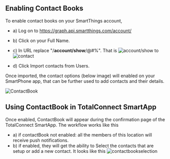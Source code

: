 ## Enabling Contact Books
To enable contact books on your SmartThings account,

- a) Log on to https://graph.api.smartthings.com/account/
- b) Click on your Full Name.
- c) In URL replace "/**account/show**/@#$%" with "/**contact**/@#$%". That is ![account/show](http://imgur.com/9PjY00J.jpg) to ![contact](http://imgur.com/uL2ZySL.jpg)

- d) Click Import contacts from Users.

Once imported, the contact options (below image) will enabled on your SmartPhone app, that can be further used to add contacts and their details.

![ContactBook](http://imgur.com/n617zaT.jpg)

## Using ContactBook in TotalConnect SmartApp
Once enabled, ContactBook will appear during the confirmation page of the TotalConnect SmartApp. The workflow works like this

- a) if contactBook not enabled: all the members of this location will receive push notifications.
- b) if enabled, they will get the ability to Select the contacts that are setup or add a new contact. It looks like this ![contactbookselection](http://imgur.com/MoivZ26.jpg)
